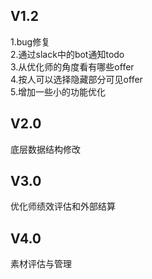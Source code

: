 ## V1.2

1.bug修复  
2.通过slack中的bot通知todo   
3.从优化师的角度看有哪些offer  
4.按人可以选择隐藏部分可见offer  
5.增加一些小的功能优化  

## V2.0

底层数据结构修改

## V3.0

优化师绩效评估和外部结算

## V4.0

素材评估与管理